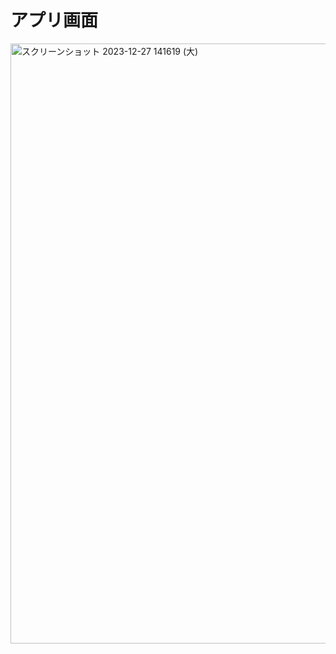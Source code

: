 # アプリ画面
<img width="960" alt="スクリーンショット 2023-12-27 141619 (大)" src="https://github.com/iVinci-WaheedAkbarAli/countApp/assets/146804552/7295f625-4697-4602-995b-a3ed9f74045e">

